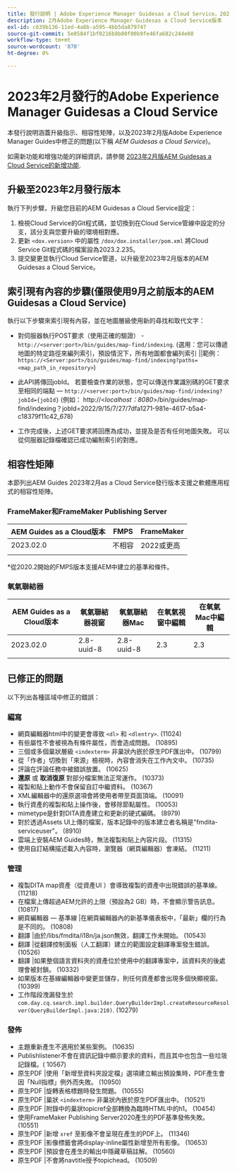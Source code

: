 ```yaml
---
title: 發行說明 | Adobe Experience Manager Guidesas a Cloud Service，2023年2月發行
description: 2月Adobe Experience Manager Guidesas a Cloud Service版本
exl-id: c639b136-11ed-4a8b-a595-4bb5da879747
source-git-commit: 5e0584f1bf0216b8b00f00b9fe46fa682c244e08
workflow-type: tm+mt
source-wordcount: '870'
ht-degree: 0%

---
```


# 2023年2月發行的Adobe Experience Manager Guidesas a Cloud Service

本發行說明涵蓋升級指示、相容性矩陣，以及2023年2月版Adobe Experience Manager Guides中修正的問題(以下稱 *AEM Guidesas a Cloud Service*)。

如需新功能和增強功能的詳細資訊，請參閱 [2023年2月版AEM Guidesas a Cloud Service的新增功能](whats-new-2023.2.0.md).

## 升級至2023年2月發行版本

執行下列步驟，升級您目前的AEM Guidesas a Cloud Service設定：
1. 檢視Cloud Service的Git程式碼，並切換到在Cloud Service管線中設定的分支，該分支與您要升級的環境相對應。
2. 更新 `<dox.version>` 中的屬性 `/dox/dox.installer/pom.xml` 將Cloud Service Git程式碼的檔案設為2023.2.235。
3. 提交變更並執行Cloud Service管道，以升級至2023年2月版本的AEM Guidesas a Cloud Service。

## 索引現有內容的步驟(僅限使用9月之前版本的AEM Guidesas a Cloud Service)

執行以下步驟來索引現有內容，並在地圖層級使用新的尋找和取代文字：

* 對伺服器執行POST要求（使用正確的驗證） - `http://<server:port>/bin/guides/map-find/indexing`.
(選用：您可以傳遞地圖的特定路徑來編列索引，預設情況下，所有地圖都會編列索引 ||範例： `https://<Server:port>/bin/guides/map-find/indexing?paths=<map_path_in_repository>`)

* 此API將傳回jobId。 若要檢查作業的狀態，您可以傳送作業識別碼的GET要求至相同的端點 —  `http://<server:port>/bin/guides/map-find/indexing?jobId={jobId}`
(例如： http://&lt;_localhost：8080_>/bin/guides/map-find/indexing？jobId=2022/9/15/7/27/7dfa1271-981e-4617-b5a4-c18379f11c42_678)

* 工作完成後，上述GET要求將回應為成功，並提及是否有任何地圖失敗。 可以從伺服器記錄檔確認已成功編制索引的對應。

## 相容性矩陣

本節列出AEM Guides 2023年2月as a Cloud Service發行版本支援之軟體應用程式的相容性矩陣。

### FrameMaker和FrameMaker Publishing Server

| AEM Guides as a Cloud版本 | FMPS | FrameMaker |
| --- | --- | --- |
| 2023.02.0 | 不相容 | 2022或更高 |
| | | |

*從2020.2開始的FMPS版本支援AEM中建立的基準和條件。

### 氧氣聯結器

| AEM Guides as a Cloud版本 | 氧氣聯結器視窗 | 氧氣聯結器Mac | 在氧氣視窗中編輯 | 在氧氣Mac中編輯 |
| --- | --- | --- | --- | --- |
| 2023.02.0 | 2.8-uuid-8 | 2.8-uuid-8 | 2.3 | 2.3 |
|  |  |  |  |

## 已修正的問題

以下列出各種區域中修正的錯誤：

### 編寫

* 網頁編輯器html中的變更會導致 `<dl>` 和 `<dlentry>`. (11024)
* 有些屬性不會被視為有條件屬性，而會造成問題。 (10895)
* 三個或多個巢狀層級 `<indexterm>` 非巢狀內嵌於原生PDF匯出中。 (10799)
* 從「作者」切換到「來源」檢視時，內容會消失在工作內文中。 (10735)
* 評論在評論任務中被錯誤放置。 (10625)
* **還原** 或 **取消復原** 對部分檔案無法正常運作。 (10373)
* 複製和貼上動作不會保留自訂中繼資料。 (10367)
* XML編輯器中的還原選項會將使用者帶至頁面頂端。 (10091)
* 執行資產的複製和貼上操作後，會移除節點屬性。 (10053)
* mimetype是針對DITA資產建立和更新的硬式編碼。 (8979)
* 對於透過Assets UI上傳的檔案，版本記錄中的版本建立者名稱是&quot;fmdita-serviceuser&quot;。 (8910)
* 雲端上安裝AEM Guides時，無法複製和貼上內容片段。 (11315)
* 使用自訂結構描述載入內容時，瀏覽器（網頁編輯器）會凍結。 (11211)

### 管理

* 複製DITA map資產（從資產UI ）會導致複製的資產中出現錯誤的基準線。 (11218)
* 在檔案上傳超過AEM允許的上限（預設為2 GB）時，不會顯示警告訊息。 (10817)
* 網頁編輯器 — 基準線 |在網頁編輯器內的新基準儀表板中，「最新」欄的行為是不同的。 (10808)
* 翻譯 |由於/libs/fmdita/i18n/ja.json無效，翻譯工作未開始。 (10543)
* 翻譯 |從翻譯控制面板（人工翻譯）建立的範圍設定翻譯專案發生錯誤。 (10526)
* 翻譯 |如果整個語言資料夾的資產位於使用中的翻譯專案中，該資料夾的後處理會被封鎖。 (10332)
* 如果版本在基線編輯器中變更並儲存，則任何資產都會出現多個快顯視窗。 (10399)
* 工作階段洩漏發生於 `com.day.cq.search.impl.builder.QueryBuilderImpl.createResourceResolver(QueryBuilderImpl.java:210)`. (10279)

### 發佈

* 主題重新產生不適用於某些案例。 (10635)
* Publishlistener不會在資訊記錄中顯示要求的資料，而且其中也包含一些垃圾記錄檔。( 10567)
* 原生PDF |使用「新增至資料夾設定檔」選項建立輸出預設集時，PDF產生會因「Null指標」例外而失敗。 (10950)
* 原生PDF |旋轉表格標題時發生問題。 (10555)
* 原生PDF |巢狀 `<indexterm>` 非巢狀內嵌於原生PDF匯出中。 (10521)
* 原生PDF |附錄中的巢狀topicref全部轉換為臨時HTML中的h1。 (10454)
* 使用FrameMaker Publishing Server2020產生的PDF基準發佈失敗。 (10551)
* 原生PDF |新增 `xref` 至影像不會呈現在產生的PDF上。 (11346)
* 原生PDF |影像標籤會將display-inline屬性新增至所有影像。 (10653)
* 原生PDF |預設會在產生的輸出中隱藏草稿註解。 (10560)
* 原生PDF |不會將navtitle授予topichead。 (10509)
